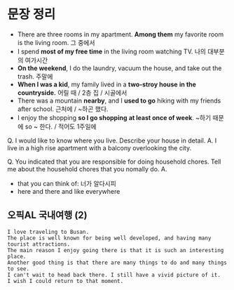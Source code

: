 # 문장 정리
- There are three rooms in my apartment. **Among them** my favorite room is the living room. 그 중에서
- I spend **most of my free time** in the living room watching TV. 나의 대부분의 여가시간
- **On the weekend**, I do the laundry, vacuum the house, and take out the trash. 주말에
- **When I was a kid**, my family lived in a **two-stroy house** **in the countryside.** 어릴 때 / 2층 집 / 시골에서
- There was a mountain **nearby**, and I **used to go** hiking with my friends after school. 근처에 / ~하곤 했다.
- I enjoy the shopping **so I go shopping** **at least once of week**. ~하기 때문에 so ~ 한다. / 적어도 1주일에 


Q. I would like to know where you live. Describe your house in detail.
A. I live in a high rise apartment with a balcony overlooking the city.

Q. You indicated that you are responsible for doing household chores. Tell me about the household chores that you nomally do.
A. 

- that you can think of: 너가 알다시피
- here and there and like everywhere


## 오픽AL 국내여행 (2)
```
I love traveling to Busan.
The place is well known for being well developed, and having many tourist attractions. 
The main reason I enjoy going there is that it is such an interesting place. 
Another good thing is that there are many things to do and many things to see.
I can't wait to head back there. I still have a vivid picture of it.
I wish I could return to that moment.
```
